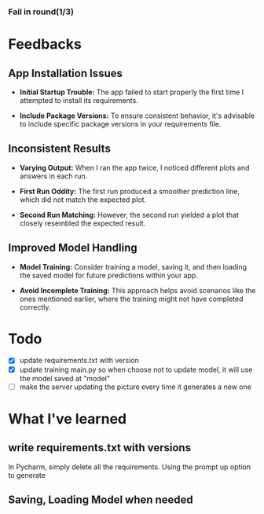 ### Fail in round(1/3)

# Feedbacks

## App Installation Issues

- **Initial Startup Trouble:** The app failed to start properly the first time I attempted to install its requirements.

- **Include Package Versions:** To ensure consistent behavior, it's advisable to include specific package versions in your requirements file.

## Inconsistent Results

- **Varying Output:** When I ran the app twice, I noticed different plots and answers in each run.

- **First Run Oddity:** The first run produced a smoother prediction line, which did not match the expected plot.

- **Second Run Matching:** However, the second run yielded a plot that closely resembled the expected result.

## Improved Model Handling

- **Model Training:** Consider training a model, saving it, and then loading the saved model for future predictions within your app.

- **Avoid Incomplete Training:** This approach helps avoid scenarios like the ones mentioned earlier, where the training might not have completed correctly.


# Todo
-[x] update requirements.txt with version
-[x] update training main.py so when choose not to update model, it will use the model saved at "model"
-[ ] make the server updating the picture every time it generates a new one

# What I've learned 
## write requirements.txt with versions
In Pycharm, simply delete all the requirements. Using the prompt up option to generate

## Saving, Loading Model when needed